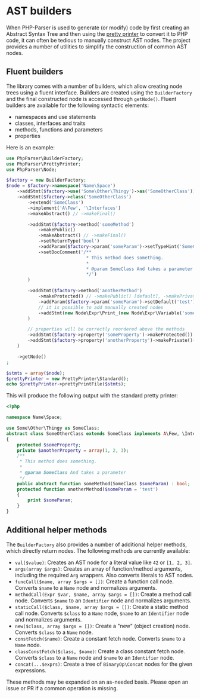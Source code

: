 AST builders
============

When PHP-Parser is used to generate (or modify) code by first creating an Abstract Syntax Tree and
then using the [pretty printer](Pretty_printing.markdown) to convert it to PHP code, it can often
be tedious to manually construct AST nodes. The project provides a number of utilities to simplify
the construction of common AST nodes.

Fluent builders
---------------

The library comes with a number of builders, which allow creating node trees using a fluent
interface. Builders are created using the `BuilderFactory` and the final constructed node is
accessed through `getNode()`. Fluent builders are available for
the following syntactic elements:

 * namespaces and use statements
 * classes, interfaces and traits
 * methods, functions and parameters
 * properties

Here is an example:

```php
use PhpParser\BuilderFactory;
use PhpParser\PrettyPrinter;
use PhpParser\Node;

$factory = new BuilderFactory;
$node = $factory->namespace('Name\Space')
    ->addStmt($factory->use('Some\Other\Thingy')->as('SomeOtherClass'))
    ->addStmt($factory->class('SomeOtherClass')
        ->extend('SomeClass')
        ->implement('A\Few', '\Interfaces')
        ->makeAbstract() // ->makeFinal()

        ->addStmt($factory->method('someMethod')
            ->makePublic()
            ->makeAbstract() // ->makeFinal()
            ->setReturnType('bool')
            ->addParam($factory->param('someParam')->setTypeHint('SomeClass'))
            ->setDocComment('/**
                              * This method does something.
                              *
                              * @param SomeClass And takes a parameter
                              */')
        )

        ->addStmt($factory->method('anotherMethod')
            ->makeProtected() // ->makePublic() [default], ->makePrivate()
            ->addParam($factory->param('someParam')->setDefault('test'))
            // it is possible to add manually created nodes
            ->addStmt(new Node\Expr\Print_(new Node\Expr\Variable('someParam')))
        )

        // properties will be correctly reordered above the methods
        ->addStmt($factory->property('someProperty')->makeProtected())
        ->addStmt($factory->property('anotherProperty')->makePrivate()->setDefault(array(1, 2, 3)))
    )

    ->getNode()
;

$stmts = array($node);
$prettyPrinter = new PrettyPrinter\Standard();
echo $prettyPrinter->prettyPrintFile($stmts);
```

This will produce the following output with the standard pretty printer:

```php
<?php

namespace Name\Space;

use Some\Other\Thingy as SomeClass;
abstract class SomeOtherClass extends SomeClass implements A\Few, \Interfaces
{
    protected $someProperty;
    private $anotherProperty = array(1, 2, 3);
    /**
     * This method does something.
     *
     * @param SomeClass And takes a parameter
     */
    public abstract function someMethod(SomeClass $someParam) : bool;
    protected function anotherMethod($someParam = 'test')
    {
        print $someParam;
    }
}
```

Additional helper methods
-------------------------

The `BuilderFactory` also provides a number of additional helper methods, which directly return
nodes. The following methods are currently available:

 * `val($value)`: Creates an AST node for a literal value like `42` or `[1, 2, 3]`.
 * `args(array $args)`: Creates an array of function/method arguments, including the required `Arg`
   wrappers. Also converts literals to AST nodes.
 * `funcCall($name, array $args = [])`: Create a function call node. Converts `$name` to a `Name`
   node and normalizes arguments.
 * `methodCall(Expr $var, $name, array $args = [])`: Create a method call node. Converts `$name` to
   an `Identifier` node and normalizes arguments.
 * `staticCall($class, $name, array $args = [])`: Create a static method call node. Converts
   `$class` to a `Name` node, `$name` to an `Identifier` node and normalizes arguments.
 * `new($class, array $args = [])`: Create a "new" (object creation) node. Converts `$class` to a
   `Name` node.
 * `constFetch($name)`: Create a constant fetch node. Converts `$name` to a `Name` node.
 * `classConstFetch($class, $name)`: Create a class constant fetch node. Converts `$class` to a
   `Name` node and `$name` to an `Identifier` node.
 * `concat(...$exprs)`: Create a tree of `BinaryOp\Concat` nodes for the given expressions.

These methods may be expanded on an as-needed basis. Please open an issue or PR if a common
operation is missing.
